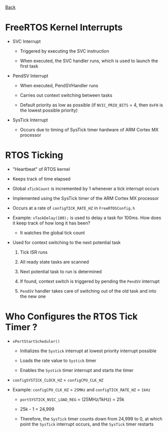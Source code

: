 [Back](index.md)

# FreeRTOS Kernel Interrupts

- SVC Interrupt

    - Triggered by executing the SVC instruction

    - When executed, the SVC handler runs, which is used to launch the first task

- PendSV Interrupt

    - When executed, PendSVHandler runs

    - Carries out context switching between tasks

    - Default priority as low as possible (if `NVIC_PRIO_BITS` = 4, then `0xF0` is the lowest possible priority)

- SysTick Interrupt

    - Occurs due to timing of SysTick timer hardware of ARM Cortex MX processor

# RTOS Ticking

- "Heartbeat" of RTOS kernel

- Keeps track of time elapsed

- Global `xTickCount` is incremented by 1 whenever a tick interrupt occurs

- Implemented using the SysTick timer of the ARM Cortex MX processor

- Occurs at a rate of `configTICK_RATE_HZ` in `FreeRTOSConfig.h`

- Example: `vTaskDelay(100);` is used to delay a task for 100ms. How does it keep track of how long it has been?

    - It watches the global tick count

- Used for context switching to the next potential task

    1. Tick ISR runs

    2. All ready state tasks are scanned

    3. Next potential task to run is determined

    4. If found, context switch is triggered by pending the `PendSV` interrupt

    5. `PendSV` handler takes care of switching out of the old task and into the new one


# Who Configures the RTOS Tick Timer ?

- `xPortStartScheduler()`

    - Initializes the `Systick` interrupt at lowest priority interrupt possible

    - Loads the rate value to `Systick` timer

    - Enables the `Systick` timer interrupt and starts the timer

- `configSYSTICK_CLOCK_HZ` = `configCPU_CLK_HZ`

- Example: `configCPU_CLK_HZ` = `25MHz` and `configTICK_RATE_HZ` = `1kHz`

    - `portSYSTICK_NVIC_LOAD_REG` = (25MHz/1kHz) = 25k

    - 25k - 1 = 24,999

    - Therefore, the `SysTick` timer counts down from 24,999 to 0, at which point the `SysTick` interrupt occurs, and the `SysTick` timer restarts